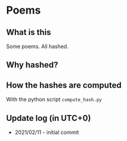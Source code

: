 # Poems

## What is this

Some poems. All hashed.

## Why hashed?



## How the hashes are computed

With the python script ```compute_hash.py```

## Update log (in UTC+0)

* 2021/02/11 - initial commit
